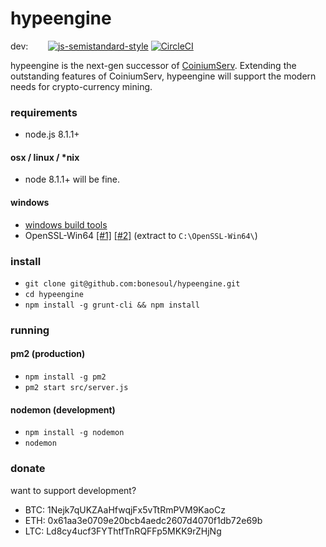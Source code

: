# hypeengine

dev: &nbsp; &nbsp; &nbsp; &nbsp;[![js-semistandard-style](https://img.shields.io/badge/code%20style-semistandard-brightgreen.svg?style=flat-square)](https://github.com/Flet/semistandard) [![CircleCI](https://circleci.com/gh/bonesoul/hypeengine/tree/develop.svg?style=svg&circle-token=926a8d7960f4626cc748baa0ac647a7e13c7ea8d)](https://circleci.com/gh/bonesoul/hypeengine/tree/develop)

hypeengine is the next-gen successor of [CoiniumServ](https://github.com/bonesoul/coiniumserv). Extending the outstanding features of CoiniumServ, hypeengine will support the modern needs for crypto-currency mining.

### requirements
* node.js 8.1.1+

#### osx / linux / \*nix
* node 8.1.1+ will be fine.

#### windows
* [windows build tools](https://github.com/felixrieseberg/windows-build-tools)
* OpenSSL-Win64 [[#1]](http://slproweb.com/products/Win32OpenSSL.html) [[#2]](https://indy.fulgan.com/SSL/) (extract to `C:\OpenSSL-Win64\`)

### install
* `git clone git@github.com:bonesoul/hypeengine.git`
* `cd hypeengine`
* `npm install -g grunt-cli && npm install`

### running

#### pm2 (production)

* `npm install -g pm2`
* `pm2 start src/server.js`

#### nodemon (development)

* `npm install -g nodemon`
* `nodemon`

### donate

want to support development?

* BTC: 1Nejk7qUKZAaHfwqjFx5vTtRmPVM9KaoCz
* ETH: 0x61aa3e0709e20bcb4aedc2607d4070f1db72e69b
* LTC: Ld8cy4ucf3FYThtfTnRQFFp5MKK9rZHjNg
